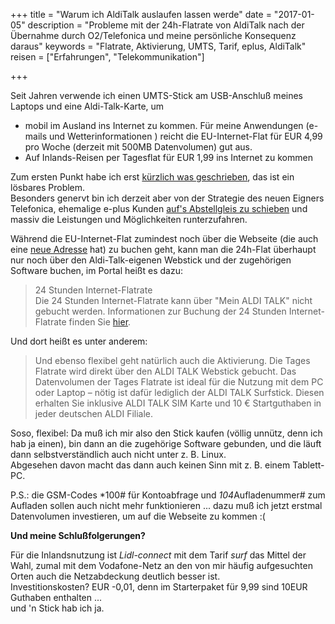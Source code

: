 +++
title 		= "Warum ich AldiTalk auslaufen lassen werde"
date 		= "2017-01-05"
description = "Probleme mit der 24h-Flatrate von AldiTalk nach der Übernahme durch O2/Telefonica und meine persönliche Konsequenz daraus"
keywords    = "Flatrate, Aktivierung, UMTS, Tarif, eplus, AldiTalk"
reisen    	= ["Erfahrungen", "Telekommunikation"]

+++

Seit Jahren verwende ich einen UMTS-Stick am USB-Anschluß meines Laptops und eine Aldi-Talk-Karte, um 

- mobil im Ausland ins Internet zu kommen. Für meine Anwendungen (e-mails und Wetterinformationen ) reicht die EU-Internet-Flat für EUR 4,99 pro Woche (derzeit mit 500MB Datenvolumen) gut aus.
- Auf Inlands-Reisen per Tagesflat für EUR 1,99 ins Internet zu kommen 


Zum ersten Punkt habe ich erst <!--more-->[kürzlich was geschrieben](/blog/2016-11-12-eplus-und-die-datenroaming-falle.html), das ist ein lösbares Problem.    
Besonders genervt bin ich derzeit aber von der Strategie des neuen Eigners Telefonica, ehemalige e-plus Kunden [auf's Abstellgleis zu schieben](https://www.teltarif.de/aldi-talk-aktivitaetszeitraum/news/66829.html) und massiv die Leistungen und Möglichkeiten runterzufahren.

Während die EU-Internet-Flat zumindest noch über die Webseite (die auch eine [neue Adresse](https://www.alditalk-kundenbetreuung.de/de.html) hat) zu buchen geht, kann man die 24h-Flat überhaupt nur noch über den Aldi-Talk-eigenen Webstick und der zugehörigen Software buchen, im Portal heißt es dazu:

> 24 Stunden Internet-Flatrate     
Die 24 Stunden Internet-Flatrate kann über "Mein ALDI TALK" nicht gebucht werden. Informationen zur Buchung der 24 Stunden Internet-Flatrate finden Sie [hier](https://www.alditalk.de/24-stunden-internet-tagesflat).

Und dort heißt es unter anderem:

>Und ebenso flexibel geht natürlich auch die Aktivierung. Die Tages Flatrate wird direkt über den ALDI TALK Webstick gebucht. Das Datenvolumen der Tages Flatrate ist ideal für die Nutzung mit dem PC oder Laptop – nötig ist dafür lediglich der ALDI TALK Surfstick. Diesen erhalten Sie inklusive ALDI TALK SIM Karte und 10 € Startguthaben in jeder deutschen ALDI Filiale.

Soso, flexibel: Da muß ich mir also den Stick kaufen (völlig unnütz, denn ich hab ja einen), bin dann an die zugehörige Software gebunden, und die läuft dann selbstverständlich auch nicht unter z. B. Linux.  
Abgesehen davon macht das dann auch keinen Sinn mit z. B. einem Tablett-PC.

P.S.: die GSM-Codes *100# für Kontoabfrage und *104*Aufladenummer# zum Aufladen sollen auch nicht mehr funktionieren ... dazu muß ich jetzt erstmal Datenvolumen investieren, um auf die Webseite zu kommen :(

__Und meine Schlußfolgerungen?__

Für die Inlandsnutzung ist _Lidl-connect_ mit dem Tarif _surf_ das Mittel der Wahl, zumal mit dem Vodafone-Netz an den von mir häufig aufgesuchten Orten auch die Netzabdeckung deutlich besser ist.    
Investitionskosten? EUR -0,01, denn im Starterpaket für 9,99 sind 10EUR Guthaben enthalten ...     
und 'n Stick hab ich ja.
